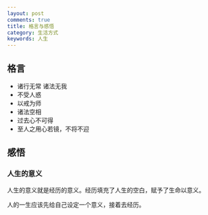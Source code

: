 ```yaml
---
layout: post
comments: true
title: 格言与感悟
category: 生活方式
keywords: 人生
---
```


## 格言
+ 诸行无常 诸法无我
+ 不受人惑
+ 以戒为师
+ 诸法空相
+ 过去心不可得
+ 至人之用心若镜，不将不迎

## 感悟
### 人生的意义
人生的意义就是经历的意义。经历填充了人生的空白，赋予了生命以意义。

人的一生应该先给自己设定一个意义，接着去经历。
